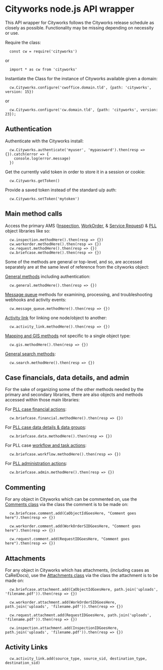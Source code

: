 # Cityworks node.js API wrapper

This API wrapper for Cityworks follows the Cityworks release schedule as closely as possible. Functionality may be missing depending on necessity or use.

Require the class:

      const cw = require('cityworks')

or

      import * as cw from 'cityworks'

Instantiate the Class for the instance of Cityworks available given a domain:

      cw.Cityworks.configure('cwoffice.domain.tld', {path: 'cityworks', version: 15})

or 

      cw.Cityworks.configure('cw.domain.tld', {path: 'cityworks', version: 23});


## Authentication

Authenticate with the Cityworks install:

      cw.Cityworks.authenticate('myuser', 'mypassword').then(resp => {}).catch(error => {
        console.log(error.message)
      })


Get the currently valid token in order to store it in a session or cookie:

      cw.Cityworks.getToken()

Provide a saved token instead of the standard u/p auth:

      cw.Cityworks.setToken('mytoken')

## Main method calls

Access the primary AMS ([Inspection](https://walker.github.io/cityworks/classes/inspection.Inspection.html), [WorkOrder](https://walker.github.io/cityworks/classes/workorder.WorkOrder.html), & [Service Request](https://walker.github.io/cityworks/classes/request.Request.html)) & [PLL](https://walker.github.io/cityworks/classes/case.Briefcase.html) object libraries like so:

      cw.inspection.methodHere().then(resp => {})
      cw.workorder.methodHere().then(resp => {})
      cw.request.methodHere().then(resp => {})
      cw.briefcase.methodHere().then(resp => {})

Some of the methods are general or top-level, and so, are accessed separately are at the same level of reference from the cityworks object:

[General methods](https://walker.github.io/cityworks/classes/general.General.html) including authentication:

      cw.general.methodHere().then(resp => {})

[Message queue](https://walker.github.io/cityworks/classes/message_queue.MessageQueue.html) methods for examining, processing, and troubleshooting webhooks and activity events:

      cw.message_queue.methodHere().then(resp => {})

[Activity link](https://walker.github.io/cityworks/classes/activity_link.ActivityLinks.html) for linking one node/object to another:

      cw.activity_link.methodHere().then(resp => {})

[Mapping and GIS methods](https://walker.github.io/cityworks/classes/gis.Gis.html) not specific to a single object type:

      cw.gis.methodHere().then(resp => {})

[General search methods](https://walker.github.io/cityworks/classes/search.Search.html):

      cw.search.methodHere().then(resp => {})

## Case financials, data details, and admin

For the sake of organizing some of the other methods needed by the primary and secondary libraries, there are also objects and methods accessed within those main libraries:

For [PLL case financial actions](https://walker.github.io/cityworks/classes/case_financial.CaseFinancial.html):

      cw.briefcase.financial.methodHere().then(resp => {})

For [PLL case data details & data groups](https://walker.github.io/cityworks/classes/case_data.CaseData.html):

      cw.briefcase.data.methodHere().then(resp => {})

For PLL case [workflow and task actions](https://walker.github.io/cityworks/classes/case_workflow.CaseWorkflow.html):

      cw.briefcase.workflow.methodHere().then(resp => {})

For [PLL administration actions](https://walker.github.io/cityworks/classes/case_admin.CaseAdmin.html):

      cw.briefcase.admin.methodHere().then(resp => {})

## Commenting

For any object in Cityworks which can be commented on, use the [Comments class](https://walker.github.io/cityworks/classes/comments.Comments.html) via the class the comment is to be made on:

      cw.briefcase.comment.add(CaObjectIdGoesHere, "Comment goes here").then(resp => {})

      cw.workorder.comment.add(WorkOrderSIDGoesHere, "Comment goes here").then(resp => {})

      cw.request.comment.add(RequestIDGoesHere, "Comment goes here").then(resp => {})

## Attachments

For any object in Cityworks which has attachments, (including cases as CaRelDocs), use the [Attachments class](https://walker.github.io/cityworks/modules/attachments.html) via the class the attachment is to be made on:

      cw.briefcase.attachment.add(CaObjectIdGoesHere, path.join('uploads', 'filename.pdf')).then(resp => {})

      cw.workorder.attachment.add(WorkOrderSIDGoesHere, path.join('uploads', 'filename.pdf')).then(resp => {})

      cw.request.attachment.add(RequestIDGoesHere, path.join('uploads', 'filename.pdf')).then(resp => {})

      cw.inspection.attachment.add(InspectionIDGoesHere, path.join('uploads', 'filename.pdf')).then(resp => {})


## Activity Links

      cw.activity_link.add(source_type, source_sid, destination_type, destination_sid)
